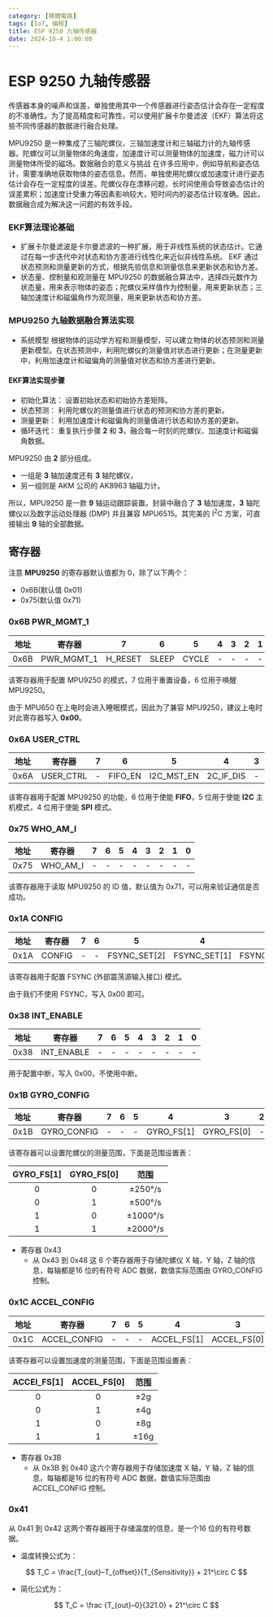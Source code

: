 ```yaml
---
category: [積體電路]
tags: [IoT, 编程]
title: ESP 9250 九轴传感器
date: 2024-10-4 1:00:00
---
```

<style>
  table {
    width: 100%
    }
  td {
    vertical-align: center;
    text-align: center;
  }
  table.inputT{
    margin: 10px;
    width: auto;
    margin-left: auto;
    margin-right: auto;
    border: none;
  }
  input{
    text-align: center;
    padding: 0px 10px;
  }
  iframe{
    width: 100%;
    display: block;
    border-style:none;
  }
</style>

# ESP 9250 九轴传感器

传感器本身的噪声和误差，单独使用其中一个传感器进行姿态估计会存在一定程度的不准确性。为了提高精度和可靠性，可以使用扩展卡尔曼滤波（EKF）算法将这些不同传感器的数据进行融合处理。

MPU9250 是一种集成了三轴陀螺仪、三轴加速度计和三轴磁力计的九轴传感器。陀螺仪可以测量物体的角速度，加速度计可以测量物体的加速度，磁力计可以测量物体所受的磁场。数据融合的意义与挑战 在许多应用中，例如导航和姿态估计，需要准确地获取物体的姿态信息。然而，单独使用陀螺仪或加速度计进行姿态估计会存在一定程度的误差。陀螺仪存在漂移问题，长时间使用会导致姿态估计的误差累积；加速度计受重力等因素影响较大，短时间内的姿态估计较准确。因此，数据融合成为解决这一问题的有效手段。

### EKF算法理论基础 

 - 扩展卡尔曼滤波是卡尔曼滤波的一种扩展，用于非线性系统的状态估计。它通过在每一步迭代中对状态和协方差进行线性化来近似非线性系统。 EKF 通过状态预测和测量更新的方式，根据先验信息和测量信息来更新状态和协方差。
 - 状态量、控制量和观测量在 MPU9250 的数据融合算法中，选择四元数作为状态量，用来表示物体的姿态；陀螺仪采样值作为控制量，用来更新状态；三轴加速度计和磁偏角作为观测量，用来更新状态和协方差。

### MPU9250 九轴数据融合算法实现

 - 系统模型 根据物体的运动学方程和测量模型，可以建立物体的状态预测和测量更新模型。在状态预测中，利用陀螺仪的测量值对状态进行更新；在测量更新中，利用加速度计和磁偏角的测量值对状态和协方差进行更新。

#### EKF算法实现步骤

 - 初始化算法： 设置初始状态和初始协方差矩阵。
 - 状态预测： 利用陀螺仪的测量值进行状态的预测和协方差的更新。
 - 测量更新： 利用加速度计和磁偏角的测量值进行状态和协方差的更新。
 - 循环迭代： 重复执行步骤 **2** 和 **3**，融合每一时刻的陀螺仪、加速度计和磁偏角数据。

MPU9250 由 **2** 部分组成。
 - 一组是 **3** 轴加速度还有 **3** 轴陀螺仪，
 - 另一组则是 AKM 公司的 AK8963 轴磁力计。

所以，MPU9250 是一款 **9** 轴运动跟踪装置。封装中融合了 **3** 轴加速度，**3** 轴陀螺仪以及数字运动处理器 (DMP) 并且兼容 MPU6515。其完美的 I<sup>2</sup>C 方案，可直接输出 **9** 轴的全部数据。

## 寄存器

注意 **MPU9250** 的寄存器默认值都为 0，除了以下两个：

 - 0x6B(默认值 0x01)
 - 0x75(默认值 0x71)


### **0x6B** PWR_MGMT_1

|地址|寄存器|7|6|5|4|3|2|1|0|
|:---:|:---:|:---:|:---:|:---:|:---:|:---:|:---:|:---:|:---:|
|0x6B	|PWR_MGMT_1|	H_RESET|	SLEEP	|CYCLE|-|-|-|-|-|

该寄存器用于配置 MPU9250 的模式，7 位用于重置设备，6 位用于唤醒 MPU9250。

由于 MPU650 在上电时会进入睡眠模式，因此为了兼容 MPU9250，建议上电时对此寄存器写入 **0x00**。


### **0x6A** USER_CTRL

|地址|寄存器|7|6|5|4|3|2|1|0|
|:---:|:---:|:---:|:---:|:---:|:---:|:---:|:---:|:---:|:---:|
|0x6A	|USER_CTRL|-|	FIFO_EN|	I2C_MST_EN	|2C_IF_DIS|	-|-|-|-|

该寄存器用于配置 MPU9250 的功能，6 位用于使能 **FIFO**，5 位用于使能 **I2C** 主机模式，4 位用于使能 **SPI** 模式。


### **0x75** WHO_AM_I

|地址|寄存器|7|6|5|4|3|2|1|0|
|:---:|:---:|:---:|:---:|:---:|:---:|:---:|:---:|:---:|:---:|
|0x75	|WHO_AM_I	|-|-|-|-|-|-|-|-|
该寄存器用于读取 MPU9250 的 ID 值，默认值为 0x71，可以用来验证通信是否成功。

### **0x1A** CONFIG

|地址|寄存器|7|6|5|4|3|2|1|0|
|:---:|:---:|:---:|:---:|:---:|:---:|:---:|:---:|:---:|:---:|
|0x1A	|CONFIG	|-|-|	FSYNC_SET[2]|	FSYNC_SET[1]|	FSYNC_SET[0]|-|-|-	|

该寄存器用于配置 FSYNC (外部震荡源输入接口) 模式。

由于我们不使用 FSYNC，写入 0x00 即可。

### **0x38** INT_ENABLE

|地址|寄存器|7|6|5|4|3|2|1|0|
|:---:|:---:|:---:|:---:|:---:|:---:|:---:|:---:|:---:|:---:|
|0x38|INT_ENABLE	|-|-|-|-|-|-|-|-|

用于配置中断，写入 0x00，不使用中断。


### **0x1B** GYRO_CONFIG

|地址|寄存器|7|6|5|4|3|2|1|0|
|:---:|:---:|:---:|:---:|:---:|:---:|:---:|:---:|:---:|:---:|
|0x1B |	GYRO_CONFIG	|-|-|-	|	GYRO_FS[1]|	GYRO_FS[0]|	-|-	|-|

该寄存器可以设置陀螺仪的测量范围，下面是范围设置表：

|GYRO_FS[1]	|GYRO_FS[0]|	范围|
|:---:|:---:|:---:|
|0	|0|	±250°/s|
|0	|1	|±500°/s|
|1	|0	|±1000°/s|
|1	|1|	±2000°/s|

 - 寄存器 0x43
    - 从 0x43 到 0x48 这 6 个寄存器用于存储陀螺仪 X 轴，Y 轴，Z 轴的信息，每轴都是16 位的有符号 ADC 数据，数值实际范围由 GYRO_CONFIG 控制。

### **0x1C** ACCEL_CONFIG

|地址|寄存器|7|6|5|4|3|2|1|0|
|:---:|:---:|:---:|:---:|:---:|:---:|:---:|:---:|:---:|:---:|
|0x1C	|ACCEL_CONFIG|-|-|-			|ACCEL_FS[1]|	ACCEL_FS[0]|	-|-|-|

该寄存器可以设置加速度的测量范围，下面是范围设置表：

|ACCEl_FS[1]	|ACCEL_FS[0]|	范围|
|:---:|:---:|:---:|
|0|	0	|±2g|
|0	|1|	±4g|
|1|	0	|±8g|
|1	|1|	±16g|

 - 寄存器 0x3B
    - 从 0x3B 到 0x40 这六个寄存器用于存储加速度 X 轴，Y 轴，Z 轴的信息，每轴都是16 位的有符号 ADC 数据，数值实际范围由 ACCEL_CONFIG 控制。


### **0x41**

从 0x41 到 0x42 这两个寄存器用于存储温度的信息，是一个16 位的有符号数据。

 - 温度转换公式为：

$$
T_C = \frac{T_{out}–T_{offset}}{T_{Sensitivity}} + 21^\circ C
$$

 - 简化公式为：

$$
T_C = \frac {T_{out}–0}{321.0} + 21^\circ C
$$